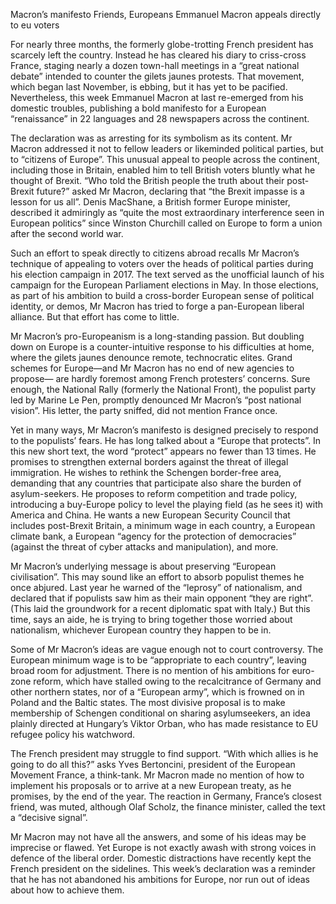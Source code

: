 Macron’s manifesto
Friends, Europeans
Emmanuel Macron appeals directly to eu voters

For nearly three months, the formerly globe-trotting French president has scarcely left the country. Instead he has cleared his diary to criss-cross France, staging nearly a dozen town-hall meetings in a “great national debate” intended to counter the gilets jaunes protests. That movement, which began last November, is ebbing, but it has yet to be pacified. Nevertheless, this week Emmanuel Macron at last re-emerged from his domestic troubles, publishing a bold manifesto for a European “renaissance” in 22 languages and 28 newspapers across the continent.

The declaration was as arresting for its symbolism as its content. Mr Macron addressed it not to fellow leaders or likeminded political parties, but to “citizens of Europe”. This unusual appeal to people across the continent, including those in Britain, enabled him to tell British voters bluntly what he thought of Brexit. “Who told the British people the truth about their post-Brexit future?” asked Mr Macron, declaring that “the Brexit impasse is a lesson for us all”. Denis MacShane, a British former Europe minister, described it admiringly as “quite the most extraordinary interference seen in European politics” since Winston Churchill called on Europe to form a union after the second world war.

Such an effort to speak directly to citizens abroad recalls Mr Macron’s technique of appealing to voters over the heads of political parties during his election campaign in 2017. The text served as the unofficial launch of his campaign for the European Parliament elections in May. In those elections, as part of his ambition to build a cross-border European sense of political identity, or demos, Mr Macron has tried to forge a pan-European liberal alliance. But that effort has come to little.

Mr Macron’s pro-Europeanism is a long-standing passion. But doubling down on Europe is a counter-intuitive response to his difficulties at home, where the gilets jaunes denounce remote, technocratic elites. Grand schemes for Europe—and Mr Macron has no end of new agencies to propose— are hardly foremost among French protesters’ concerns. Sure enough, the National Rally (formerly the National Front), the populist party led by Marine Le Pen, promptly denounced Mr Macron’s “post national vision”. His letter, the party sniffed, did not mention France once.

Yet in many ways, Mr Macron’s manifesto is designed precisely to respond to the populists’ fears. He has long talked about a “Europe that protects”. In this new short text, the word “protect” appears no fewer than 13 times. He promises to strengthen external borders against the threat of illegal immigration. He wishes to rethink the Schengen border-free area, demanding that any countries that participate also share the burden of asylum-seekers. He proposes to reform competition and trade policy, introducing a buy-Europe policy to level the playing field (as he sees it) with America and China. He wants a new European Security Council that includes post-Brexit Britain, a minimum wage in each country, a European climate bank, a European “agency for the protection of democracies” (against the threat of cyber attacks and manipulation), and more.

Mr Macron’s underlying message is about preserving “European civilisation”. This may sound like an effort to absorb populist themes he once abjured. Last year he warned of the “leprosy” of nationalism, and declared that if populists saw him as their main opponent “they are right”. (This laid the groundwork for a recent diplomatic spat with Italy.) But this time, says an aide, he is trying to bring together those worried about nationalism, whichever European country they happen to be in.

Some of Mr Macron’s ideas are vague enough not to court controversy. The European minimum wage is to be “appropriate to each country”, leaving broad room for adjustment. There is no mention of his ambitions for euro-zone reform, which have stalled owing to the recalcitrance of Germany and other northern states, nor of a “European army”, which is frowned on in Poland and the Baltic states. The most divisive proposal is to make membership of Schengen conditional on sharing asylumseekers, an idea plainly directed at Hungary’s Viktor Orban, who has made resistance to EU refugee policy his watchword.

The French president may struggle to find support. “With which allies is he going to do all this?” asks Yves Bertoncini, president of the European Movement France, a think-tank. Mr Macron made no mention of how to implement his proposals or to arrive at a new European treaty, as he promises, by the end of the year. The reaction in Germany, France’s closest friend, was muted, although Olaf Scholz, the finance minister, called the text a “decisive signal”.

Mr Macron may not have all the answers, and some of his ideas may be imprecise or flawed. Yet Europe is not exactly awash with strong voices in defence of the liberal order. Domestic distractions have recently kept the French president on the sidelines. This week’s declaration was a reminder that he has not abandoned his ambitions for Europe, nor run out of ideas about how to achieve them.